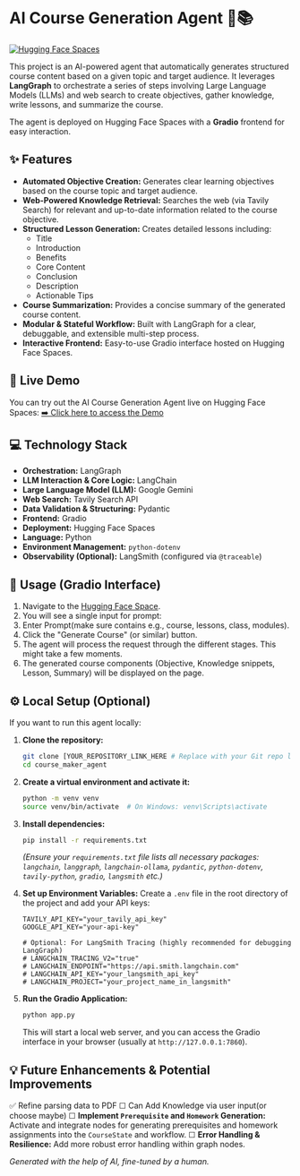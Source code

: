 # AI Course Generation Agent 🤖📚

[![Hugging Face Spaces](https://img.shields.io/badge/%F0%9F%A4%97%20Hugging%20Face-Spaces-blue)](https://huggingface.co/spaces/Tyullix14/course_maker)
<!-- Optional: Add a GitHub repo link if you have one -->
<!-- [![GitHub Repository](https://img.shields.io/badge/GitHub-Repository-lightgrey)](YOUR_GITHUB_REPO_LINK_HERE) -->

This project is an AI-powered agent that automatically generates structured course content based on a given topic and target audience. It leverages **LangGraph** to orchestrate a series of steps involving Large Language Models (LLMs) and web search to create objectives, gather knowledge, write lessons, and summarize the course.

The agent is deployed on Hugging Face Spaces with a **Gradio** frontend for easy interaction.

## ✨ Features

*   **Automated Objective Creation:** Generates clear learning objectives based on the course topic and target audience.
*   **Web-Powered Knowledge Retrieval:** Searches the web (via Tavily Search) for relevant and up-to-date information related to the course objective.
*   **Structured Lesson Generation:** Creates detailed lessons including:
    *   Title
    *   Introduction
    *   Benefits
    *   Core Content
    *   Conclusion
    *   Description
    *   Actionable Tips
*   **Course Summarization:** Provides a concise summary of the generated course content.
*   **Modular & Stateful Workflow:** Built with LangGraph for a clear, debuggable, and extensible multi-step process.
*   **Interactive Frontend:** Easy-to-use Gradio interface hosted on Hugging Face Spaces.

## 🚀 Live Demo

You can try out the AI Course Generation Agent live on Hugging Face Spaces:
[➡️ Click here to access the Demo](https://huggingface.co/spaces/Tyullix14/course_maker)

## 💻 Technology Stack

*   **Orchestration:** LangGraph
*   **LLM Interaction & Core Logic:** LangChain
*   **Large Language Model (LLM):** Google Gemini
*   **Web Search:** Tavily Search API
*   **Data Validation & Structuring:** Pydantic
*   **Frontend:** Gradio
*   **Deployment:** Hugging Face Spaces
*   **Language:** Python
*   **Environment Management:** `python-dotenv`
*   **Observability (Optional):** LangSmith (configured via `@traceable`)

## 📖 Usage (Gradio Interface)

1.  Navigate to the [Hugging Face Space](https://huggingface.co/spaces/Tyullix14/course_maker).
2.  You will see a single input for prompt:
3.  Enter Prompt(make sure contains e.g., course, lessons, class, modules).
4.  Click the "Generate Course" (or similar) button.
5.  The agent will process the request through the different stages. This might take a few moments.
6.  The generated course components (Objective, Knowledge snippets, Lesson, Summary) will be displayed on the page.

## ⚙️ Local Setup (Optional)

If you want to run this agent locally:

1.  **Clone the repository:**
    ```bash
    git clone [YOUR_REPOSITORY_LINK_HERE # Replace with your Git repo link](https://github.com/Acceleratorll/course_maker_agent.git)
    cd course_maker_agent
    ```

2.  **Create a virtual environment and activate it:**
    ```bash
    python -m venv venv
    source venv/bin/activate  # On Windows: venv\Scripts\activate
    ```

3.  **Install dependencies:**
    ```bash
    pip install -r requirements.txt
    ```
    *(Ensure your `requirements.txt` file lists all necessary packages: `langchain`, `langgraph`, `langchain-ollama`, `pydantic`, `python-dotenv`, `tavily-python`, `gradio`, `langsmith` etc.)*

4.  **Set up Environment Variables:**
    Create a `.env` file in the root directory of the project and add your API keys:
    ```env
    TAVILY_API_KEY="your_tavily_api_key"
    GOOGLE_API_KEY="your-api-key"

    # Optional: For LangSmith Tracing (highly recommended for debugging LangGraph)
    # LANGCHAIN_TRACING_V2="true"
    # LANGCHAIN_ENDPOINT="https://api.smith.langchain.com"
    # LANGCHAIN_API_KEY="your_langsmith_api_key"
    # LANGCHAIN_PROJECT="your_project_name_in_langsmith"
    ```
5.  **Run the Gradio Application:**
    ```bash
    python app.py
    ```
    This will start a local web server, and you can access the Gradio interface in your browser (usually at `http://127.0.0.1:7860`).

## 💡 Future Enhancements & Potential Improvements

✅ Refine parsing data to PDF
☐ Can Add Knowledge via user input(or choose maybe)
☐ **Implement `Prerequisite` and `Homework` Generation:** Activate and integrate nodes for generating prerequisites and homework assignments into the `CourseState` and workflow.
☐ **Error Handling & Resilience:** Add more robust error handling within graph nodes.

*Generated with the help of AI, fine-tuned by a human.*
